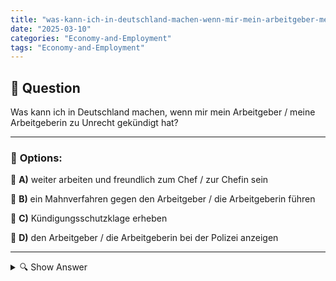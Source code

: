 ```yaml
---
title: "was-kann-ich-in-deutschland-machen-wenn-mir-mein-arbeitgeber-meine-arbeitgeberin-zu-unrecht-gekundig"
date: "2025-03-10"
categories: "Economy-and-Employment"
tags: "Economy-and-Employment"
---
```


## 📌 **Question**

Was kann ich in Deutschland machen, wenn mir mein Arbeitgeber / meine Arbeitgeberin zu Unrecht gekündigt hat?



---

### 📝 **Options:**

🔘 **A)** weiter arbeiten und freundlich zum Chef / zur Chefin sein

🔘 **B)** ein Mahnverfahren gegen den Arbeitgeber / die Arbeitgeberin führen

🔘 **C)** Kündigungsschutzklage erheben

🔘 **D)** den Arbeitgeber / die Arbeitgeberin bei der Polizei anzeigen

---

<details>
  <summary>🔍 Show Answer</summary>

  <p>
💡  <b>Correct Answer:</b>  c
  </p>
  <p>
    📖<b>Explanation:</b>
    In Deutschland sind Arbeitnehmer durch das Kündigungsschutzgesetz geschützt, das unfaire oder unbegründete Kündigungen verhindern soll. Wenn ein Arbeitgeber einem Mitarbeiter ohne triftigen Grund kündigt, stehen verschiedene rechtliche Schritte zur Verfügung. Mitarbeiter können zunächst das Arbeitsverhältnis fortsetzen und eine einvernehmliche Lösung suchen. Alternativ besteht die Möglichkeit, eine Kündigungsschutzklage beim Arbeitsgericht einzureichen. Weitere Optionen umfassen das Einleiten eines Mahnverfahrens oder, in schwerwiegenden Fällen, die Anzeige beim Polizeipräsidium. Es ist wichtig, die richtigen rechtlichen Schritte zu kennen, um die eigenen Rechte zu wahren.
  </p>
</details>
